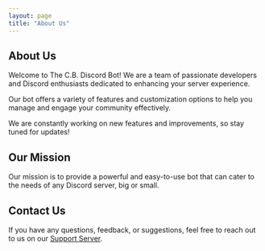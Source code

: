 ```yaml
---
layout: page
title: "About Us"
---
```


<section>
    <h1>About Us</h1>
    <p>Welcome to The C.B. Discord Bot! We are a team of passionate developers and Discord enthusiasts dedicated to enhancing your server experience.</p>
    <p>Our bot offers a variety of features and customization options to help you manage and engage your community effectively.</p>
    <p>We are constantly working on new features and improvements, so stay tuned for updates!</p>
    <h2>Our Mission</h2>
    <p>Our mission is to provide a powerful and easy-to-use bot that can cater to the needs of any Discord server, big or small.</p>
    <h2>Contact Us</h2>
    <p>If you have any questions, feedback, or suggestions, feel free to reach out to us on our <a href="https://discord.gg/a6m3cfEdkn">Support Server</a>.</p>
</section>
